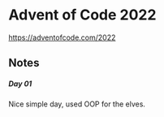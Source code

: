 # Advent of Code 2022

https://adventofcode.com/2022

## Notes

##### Day 01

Nice simple day, used OOP for the elves.

